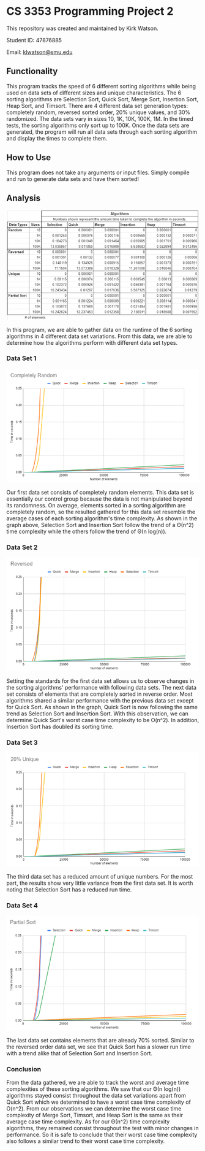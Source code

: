 # CS 3353 Programming Project 2
This repository was created and maintained by Kirk Watson.

Student ID: 47876885

Email: klwatson@smu.edu

## Functionality
This program tracks the speed of 6 different sorting algorithms while being used on data sets of different sizes and unique characteristics.
The 6 sorting algorithms are Selection Sort, Quick Sort, Merge Sort, Insertion Sort, Heap Sort, and Timsort.
There are 4 different data set generation types: completely random, reversed sorted order, 20% unique values, and 30% randomized.
The data sets vary in sizes 10, 1K, 10K, 100K, 1M. In the timed tests, the sorting algorithms only sort up to 100K.
Once the data sets are generated, the program will run all data sets through each sorting algorithm and display the times to complete them.

## How to Use
This program does not take any arguments or input files.
Simply compile and run to generate data sets and have them sorted!

## Analysis
![image info](./artifacts/table.PNG)

In this program, we are able to gather data on the runtime of the 6 sorting algorithms in 4 different data set variations.
From this data, we are able to determine how the algorithms perform with different data set types.

### Data Set 1
![image info](./artifacts/random.PNG)

Our first data set consists of completely random elements.
This data set is essentially our control group because the data is not manipulated beyond its randomness.
On average, elements sorted in a sorting algorithm are completely random, so the resulted gathered for this data set resemble the average cases of each sorting algorithm's time complexity.
As shown in the graph above, Selection Sort and Insertion Sort follow the trend of a Θ(n^2) time complexity while the others follow the trend of Θ(n log(n)).

### Data Set 2
![image info](./artifacts/reverse.PNG)

Setting the standards for the first data set allows us to observe changes in the sorting algorithms' performance with following data sets.
The next data set consists of elements that are completely sorted in reverse order.
Most algorithms shared a similar performance with the previous data set except for Quick Sort.
As shown in the graph, Quick Sort is now following the same trend as Selection Sort and Insertion Sort.
With this observation, we can determine Quick Sort's worst case time complexity to be O(n^2).
In addition, Insertion Sort has doubled its sorting time.

### Data Set 3
![image info](./artifacts/unique.PNG)

The third data set has a reduced amount of unique numbers.
For the most part, the results show very little variance from the first data set.
It is worth noting that Selection Sort has a reduced run time.

### Data Set 4
![image info](./artifacts/partial.PNG)

The last data set contains elements that are already 70% sorted.
Similar to the reversed order data set, we see that Quick Sort has a slower run time with a trend alike that of Selection Sort and Insertion Sort.

### Conclusion
From the data gathered, we are able to track the worst and average time complexities of these sorting algorithms.
We saw that our Θ(n log(n)) algorithms stayed consist throughout the data set variations apart from Quick Sort which we determined to have a worst case time complexity of O(n^2).
From our observations we can determine the worst case time complexity of Merge Sort, Timsort, and Heap Sort is the same as their average case time complexity.
As for our Θ(n^2) time complexity algorithms, they remained consist throughout the test with minor changes in performance.
So it is safe to conclude that their worst case time complexity also follows a similar trend to their worst case time complexity.